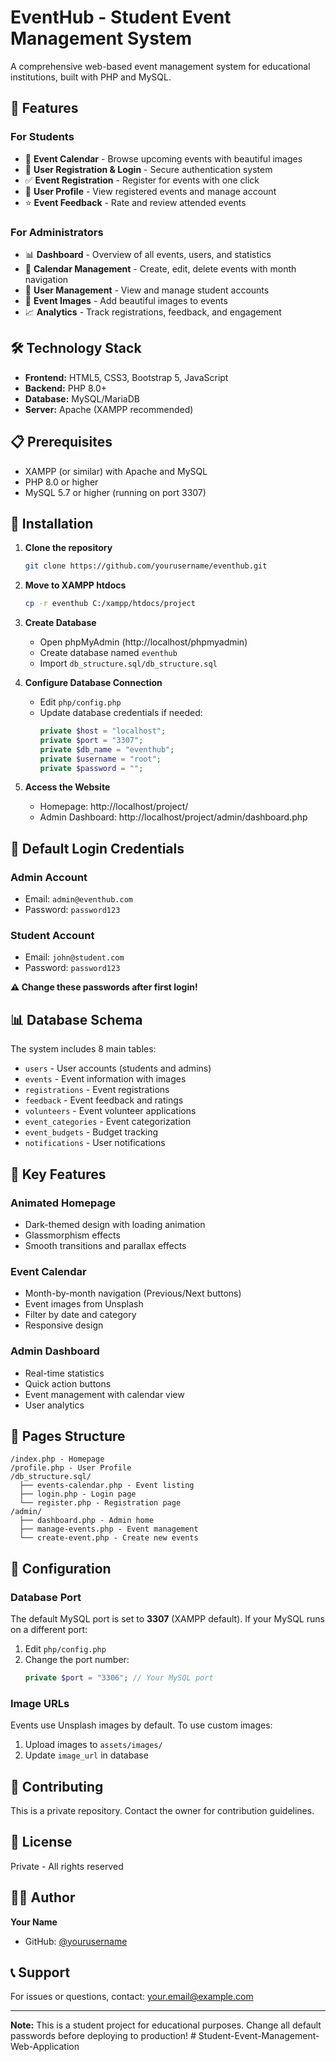 # EventHub - Student Event Management System

A comprehensive web-based event management system for educational institutions, built with PHP and MySQL.

## 🌟 Features

### For Students
- 📅 **Event Calendar** - Browse upcoming events with beautiful images
- 🔐 **User Registration & Login** - Secure authentication system
- ✅ **Event Registration** - Register for events with one click
- 👤 **User Profile** - View registered events and manage account
- ⭐ **Event Feedback** - Rate and review attended events

### For Administrators
- 📊 **Dashboard** - Overview of all events, users, and statistics
- 📅 **Calendar Management** - Create, edit, delete events with month navigation
- 👥 **User Management** - View and manage student accounts
- 📸 **Event Images** - Add beautiful images to events
- 📈 **Analytics** - Track registrations, feedback, and engagement

## 🛠️ Technology Stack

- **Frontend:** HTML5, CSS3, Bootstrap 5, JavaScript
- **Backend:** PHP 8.0+
- **Database:** MySQL/MariaDB
- **Server:** Apache (XAMPP recommended)

## 📋 Prerequisites

- XAMPP (or similar) with Apache and MySQL
- PHP 8.0 or higher
- MySQL 5.7 or higher (running on port 3307)

## 🚀 Installation

1. **Clone the repository**
   ```bash
   git clone https://github.com/yourusername/eventhub.git
   ```

2. **Move to XAMPP htdocs**
   ```bash
   cp -r eventhub C:/xampp/htdocs/project
   ```

3. **Create Database**
   - Open phpMyAdmin (http://localhost/phpmyadmin)
   - Create database named `eventhub`
   - Import `db_structure.sql/db_structure.sql`

4. **Configure Database Connection**
   - Edit `php/config.php`
   - Update database credentials if needed:
     ```php
     private $host = "localhost";
     private $port = "3307";
     private $db_name = "eventhub";
     private $username = "root";
     private $password = "";
     ```

5. **Access the Website**
   - Homepage: http://localhost/project/
   - Admin Dashboard: http://localhost/project/admin/dashboard.php

## 🔑 Default Login Credentials

### Admin Account
- Email: `admin@eventhub.com`
- Password: `password123`

### Student Account
- Email: `john@student.com`
- Password: `password123`

**⚠️ Change these passwords after first login!**

## 📊 Database Schema

The system includes 8 main tables:
- `users` - User accounts (students and admins)
- `events` - Event information with images
- `registrations` - Event registrations
- `feedback` - Event feedback and ratings
- `volunteers` - Event volunteer applications
- `event_categories` - Event categorization
- `event_budgets` - Budget tracking
- `notifications` - User notifications

## 🎨 Key Features

### Animated Homepage
- Dark-themed design with loading animation
- Glassmorphism effects
- Smooth transitions and parallax effects

### Event Calendar
- Month-by-month navigation (Previous/Next buttons)
- Event images from Unsplash
- Filter by date and category
- Responsive design

### Admin Dashboard
- Real-time statistics
- Quick action buttons
- Event management with calendar view
- User analytics

## 📱 Pages Structure

```
/index.php - Homepage
/profile.php - User Profile
/db_structure.sql/
  ├── events-calendar.php - Event listing
  ├── login.php - Login page
  └── register.php - Registration page
/admin/
  ├── dashboard.php - Admin home
  ├── manage-events.php - Event management
  └── create-event.php - Create new events
```

## 🔧 Configuration

### Database Port
The default MySQL port is set to **3307** (XAMPP default). If your MySQL runs on a different port:

1. Edit `php/config.php`
2. Change the port number:
   ```php
   private $port = "3306"; // Your MySQL port
   ```

### Image URLs
Events use Unsplash images by default. To use custom images:
1. Upload images to `assets/images/`
2. Update `image_url` in database

## 🤝 Contributing

This is a private repository. Contact the owner for contribution guidelines.

## 📄 License

Private - All rights reserved

## 👨‍💻 Author

**Your Name**
- GitHub: [@yourusername](https://github.com/yourusername)

## 📞 Support

For issues or questions, contact: your.email@example.com

---

**Note:** This is a student project for educational purposes. Change all default passwords before deploying to production!
#   S t u d e n t - E v e n t - M a n a g e m e n t - W e b - A p p l i c a t i o n  
 